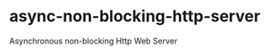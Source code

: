 async-non-blocking-http-server
==============================

Asynchronous non-blocking Http Web Server